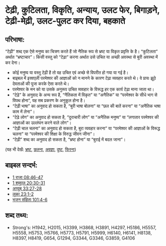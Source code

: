 # टेढ़ी, कुटिलता, विकृति, अन्याय, उलट फेर, बिगाड़ने,  टेढ़ी-मेढ़ी,  उलट-पुलट कर दिया, बहकाते #

## परिभाषा: ##

“टेढ़ी” शब्द एक ऐसे मनुष्य का चित्रण करते हैं जो नैतिक रूप से भ्रष्ट या विकृत प्रवृत्ति के है। “कुटिलता” अर्थात “भ्रष्टाचार”। किसी वस्तु को “टेढ़ा” करना अर्थात उसे उचित या अच्छी अवस्था से बुरी अवस्था में कर देना।

* कोई मनुष्य या वस्तु टेढ़ी है तो वह उचित एवं अच्छे से विपरीत हो गया या गई है।
* बाइबल में इस्राएली परमेश्वर की आज्ञाओं को न मानने के कारण टेढ़ा व्यवहार करते थे। वे प्रायः झूठे देवताओं की पूजा करके ऐसा करते थे।
* परमेश्वर के मन को या उसके अनुरूप उचित व्यवहार के विरूद्ध हर एक कार्य टेढ़ा माना जाता था।
* “टेढ़े” के अनुवाद के अन्य रूप है, “नैतिकता में विकृत” या “अनैतिक” या “परमेश्वर के सीधे भाग से विपथ होना”, यह सब प्रकरण के अनुकूल होना है।
* “टेढ़ी भाषा” का अनुवाद हो सकता है, “बुरी भाषा बोलना” या “छल की बातें करना” या “अनैतिक भाषा काम में लेना”।
* “टेढ़े लोग” का अनुवाद हो सकता है, “दुराचारी लोग” या “अनैतिक मनुष्य” या “लगातार परमेश्वर की आज्ञाओं का उल्लंघन करने वाले लोग”।
* “टेढ़ी चाल चलना” का अनुवाद हो सकता है, बुरा व्यवहार करना” या “परमेश्वर की आज्ञाओं के विरूद्ध चलना” या “परमेश्वर की शिक्षा के विरुद्ध जीवन जीना”।
* “टेढ़ी” शब्द का अनुवाद हो सकता है, “भ्रष्ट होना” या “बुराई में बदल जाना”।

(यह भी देखें: [भ्रष्ट](../other/corrupt.md), [छलना](../other/deceive.md), [अवज्ञा](../other/disobey.md), [दुष्ट](../kt/evil.md), [फिरना](../other/turn.md))

## बाइबल सन्दर्भ: ##

* [1 राजा 08:46-47](rc://en/tn/help/1ki/08/46)
* [1 शमूएल 20:30-31](rc://en/tn/help/1sa/20/30)
* [अय्यूब 33:27-28](rc://en/tn/help/job/33/27)
* [लूका 23:1-2](rc://en/tn/help/luk/23/01)
* [भजन संहिता 101:4-6](rc://en/tn/help/psa/101/004)

## शब्द तथ्य: ##

* Strong's: H1942, H2015, H3399, H3868, H3891, H4297, H5186, H5557, H5558, H5753, H5766, H5773, H5791, H5999, H6140, H6141, H8138, H8397, H8419, G654, G1294, G3344, G3346, G3859, G4106
